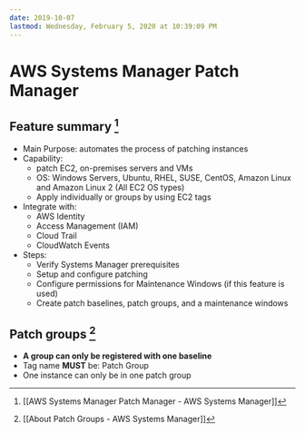 ```yaml
---
date: 2019-10-07
lastmod: Wednesday, February 5, 2020 at 10:39:09 PM
---
```

# AWS Systems Manager Patch Manager


## Feature summary [^B1311C9F797A]
* Main Purpose: automates the process of patching instances
* Capability:
	* patch EC2, on-premises servers and VMs
	* OS: Windows Servers, Ubuntu, RHEL, SUSE, CentOS, Amazon Linux and Amazon Linux 2 (All EC2 OS types)
	* Apply individually or groups by using EC2 tags
* Integrate with:
	* AWS Identity
	* Access Management (IAM)
	* Cloud Trail
	* CloudWatch Events
* Steps:
	* Verify Systems Manager prerequisites
	* Setup and configure patching
	* Configure permissions for Maintenance Windows (if this feature is used)
	* Create patch baselines, patch groups, and a maintenance windows

## Patch groups [^361A1419BF2B]
* **A group can only be registered with one baseline**
* Tag name **MUST** be: Patch Group
* One instance can only be in one patch group


[^361A1419BF2B]: [[About Patch Groups - AWS Systems Manager]]

[^B1311C9F797A]: [[AWS Systems Manager Patch Manager - AWS Systems Manager]]
